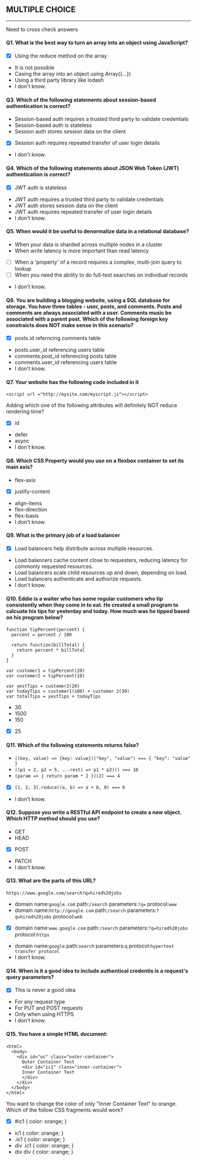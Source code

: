 ## MULTIPLE CHOICE
----
Need to cross check answers

#### Q1. What is the best way to turn an array into an object using JavaScript? 
   - [X] Using the reduce method on the array
   - It is not possible
   - Casing the array into an object using Array({...})
   - Using a third party library like lodash
   - I don't know.

#### Q3. Which of the following statements about session-based authentication is correct?
   - Session-based auth requires a trusted third party to validate credentials
   - Session-based auth is stateless
   - Session auth stores session data on the client
   - [X] Session auth requires repeated transfer of user login details
   - I don't know.

#### Q4. Which of the following statements about JSON Web Token (JWT) authentication is correct?
   - [X] JWT auth is stateless
   - JWT auth requires a trusted third party to validate credentials
   - JWT auth stores session data on the client
   - JWT auth requires repeated transfer of user login details
   - I don't know. 

#### Q5. When would it be useful to denormalize data in a relational database?
   - When your data is sharded across multiple nodes in a cluster
   - When write latency is more important than read latency
   - [ ] When a 'property' of a record requires a complex, multi-join query to lookup
   - [ ] When you need the ability to do full-text searches on individual records
   - I don't know.

#### Q6. You are building a blogging website, using a SQL database for storage. You have three tables - user, posts, and comments. Posts and comments are always associated with a user. Comments music be associated with a parent post. Which of the following foreign key constraicts does NOT make sense in this scenario?
   - [X] posts.id referncing comments table
   - posts.user_id referencing users table
   - comments.post_id referencing posts table
   - comments.user_id referencing users table
   - I don't know.
  
#### Q7. Your website has the following code included in it 
```
<script url ="http://mysite.com/myscript.js"></script>
```
Adding which one of the following attributes will definitely NOT reduce rendering time?
   - [X] id
   - defer
   - async
   - I don't know.

#### Q8. Which CSS Property would you use on a flexbox container to set its main axis?
   - flex-axis
   - [X] justify-content
   - align-items
   - flex-direction
   - flex-basis
   - I don't know.

#### Q9. What is the primary job of a load balancer
   - [X] Load balancers help distribute across multiple resources.
   - Load balancers cache content close to requesters, reducing latency for commonly requested resources.
   - Load balancers scale child resources up and down, depending on load.
   - Load balancers authenticate and authorize requests.
   - I don't know.

#### Q10. Eddie is a waiter who has some regular customers who tip consistently when they come in to eat. He created a small program to calcuate his tips for yesterday and today. How much was he tipped based on his program below?
```
function tipPercent(percent) {
  percent = percent / 100

  return function(billTotal) {
    return percent * billTotal
  }
}

var customer1 = tipPercent(20)
var customer2 = tipPercent(10)

var yestTips = customer2(20)
var todayTips = customer1(100) + customer 2(30)
var totalTips = yestTips + todayTips
```
   - 30
   - 1500
   - 150
   - [X] 25

#### Q11. Which of the following statements returns false?
  - `((key, value) => {key: value})("key", "value") === { "key": "value" }`
  - `((p1 = 2, p2 = 5, ...rest) => p1 * p2)() === 10`
  - `(param => { return param * 2 })(2) === 4`
  - [X] `[1, 2, 3].reduce((a, b) => a + b, 0) === 6`
  - I don't know.

#### Q12. Suppose you write a RESTful API endpoint to create a new object. Which HTTP method should you use?
   - GET
   - HEAD
   - [X] POST
   - PATCH
   - I don't know.

#### Q13. What are the parts of this URL? 
`https://www.google.com/search?q=hired%20jobs`
   - domain name:`google.com` path:`/search` parameters:`?q=` protocol:`www`
   - domain name:`http://google.com` path:`/search` parameters:`?q=hired%20jobs` protocol:`web`
   - [X] domain name:`www.google.com` path:`/search` parameters:`?q=hired%20jobs` protocol:`https`
   - domain name:`google` path:`search` parameters:`q` protocol:`hypertext transfer protocol` 
   - I don't know.

#### Q14. When is it a good idea to include authentical credentis is a request's query parameters?
   - [X] This is never a good idea
   - For any request type
   - For PUT and POST requests
   - Only when using HTTPS
   - I don't know.
  
#### Q15. You have a simple HTML document:
```
<html>
  <body>
    <div id="oc" class="outer-container">
      Outer Container Text
      <div id="ic1" class="inner-container">
      Inner Container Text
      </div>
    </div>
  </body>
</html>
```
You want to change the color of only "Inner Container Text" to orange. Which of the follow CSS fragments would work?
   - [X] #ic1 { color: orange; }
   - ic1 { color: orange; }
   - .ic1 { color: orange; }
   - div .ic1 { color: orange; }
   - div div { color: orange; }